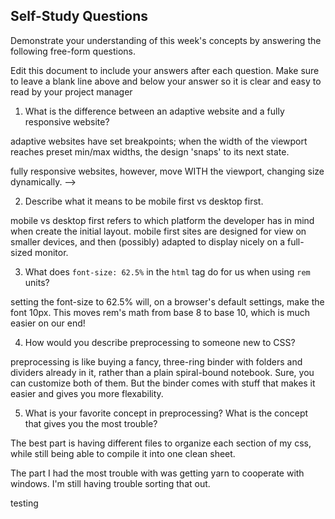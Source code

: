 ## Self-Study Questions

Demonstrate your understanding of this week's concepts by answering the following free-form questions.

Edit this document to include your answers after each question. Make sure to leave a blank line above and below your answer so it is clear and easy to read by your project manager

1. What is the difference between an adaptive website and a fully responsive website?

adaptive websites have set breakpoints; when the width of the viewport reaches preset min/max widths, the design 'snaps' to its next state. 

fully responsive websites, however, move WITH the viewport, changing size dynamically. -->

2. Describe what it means to be mobile first vs desktop first.

mobile vs desktop first refers to which platform the developer has in mind when create the initial layout. mobile first sites are designed for view on smaller devices, and then (possibly) adapted to display nicely on a full-sized monitor. 

3. What does `font-size: 62.5%` in the `html` tag do for us when using `rem` units?

setting the font-size to 62.5% will, on a browser's default settings, make the font 10px. This moves rem's math from base 8 to base 10, which is much easier on our end!

4. How would you describe preprocessing to someone new to CSS?

preprocessing is like buying a fancy, three-ring binder with folders and dividers already in it, rather than a plain spiral-bound notebook. Sure, you can customize both of them. But the binder comes with stuff that makes it easier and gives you more flexability. 

5. What is your favorite concept in preprocessing? What is the concept that gives you the most trouble?

The best part is having different files to organize each section of my css, while still being able to compile it into one clean sheet. 

The part I had the most trouble with was getting yarn to cooperate with windows. I'm still having trouble sorting that out. 


testing